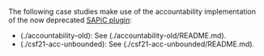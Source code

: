 The following case studies make use of the accountability implementation of the now deprecated [SAPiC plugin](https://github.com/tamarin-prover/tamarin-prover/tree/be0214d5ea0516f1398744ec44590b5bdff2386a):

- (./accountability-old): See (./accountability-old/README.md).
- (./csf21-acc-unbounded): See (./csf21-acc-unbounded/README.md).

